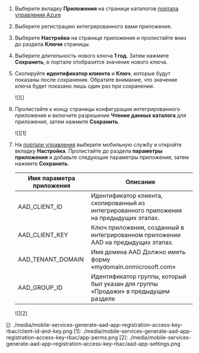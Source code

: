 1.  Выберите вкладку **Приложения** на странице каталогов [портала управления Azure][]

2.  Выберите регистрацию интегрированного вами приложения.

3.  Выберите **Настройка** на странице приложения и пролистайте вниз до раздела **Ключи** страницы.
4.  Выберите длительность нового ключа **1 год**. Затем нажмите **Сохранить**, в портале отобразится значение нового ключа.
5.  Скопируйте **идентификатор клиента** и **Ключ**, которые будут показаны после сохранения. Обратите внимание, что значение ключа будет показано лишь один раз при сохранении.

    ![][]

6.  Пролистайте к концу страницы конфигурации интегрированного приложения и включите разрешение **Чтение данных каталога** для приложения, затем нажмите **Сохранить**.

    ![][1]

7.  На [портале управления][портала управления Azure] выберите мобильную службу и откройте вкладку **Настройка**. Пролистайте до раздела **параметры приложения** и добавьте следующие параметры приложения, затем нажмите **Сохранить**.

    | Имя параметра приложения | Описание                                                                                  |
    |--------------------------|-------------------------------------------------------------------------------------------|
    | AAD\_CLIENT\_ID          | Идентификатор клиента, скопированный из интегрированного приложения на предыдущих этапах. |
    | AAD\_CLIENT\_KEY         | Ключ приложения, созданный в интегрированном приложении AAD на предыдущих этапах.         |
    | AAD\_TENANT\_DOMAIN      | Имя домена AAD Должно иметь форму «mydomain.onmicrosoft.com»                              |
    | AAD\_GROUP\_ID           | Идентификатор группы, который был указан для группы «Продажи» в предыдущем разделе        |

    ![][2]

  [портала управления Azure]: https://manage.windowsazure.com/
  []: ./media/mobile-services-generate-aad-app-registration-access-key-rbac/client-id-and-key.png
  [1]: ./media/mobile-services-generate-aad-app-registration-access-key-rbac/app-perms.png
  [2]: ./media/mobile-services-generate-aad-app-registration-access-key-rbac/aad-app-settings.png
